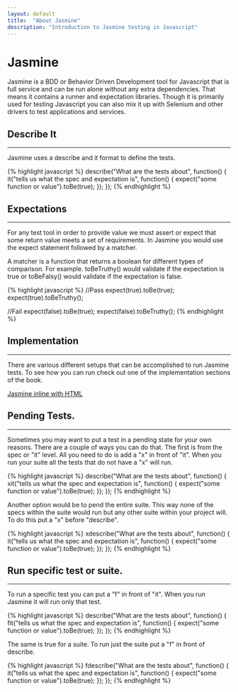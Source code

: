 ```yaml
---
layout: default
title:  "About Jasmine"
description: "Introduction to Jasmine testing in Javascript"
---
```

# Jasmine

Jasmine is a BDD or Behavior Driven Development tool for Javascript that is full
service and can be run alone without any extra dependencies.  That means it
contains a runner and expectation libraries. Though it is primarily used for
testing Javascript you can also mix it up with Selenium and other drivers to
test applications and services.

## Describe It
---
Jasmine uses a describe and it format to define the tests.

{% highlight javascript %}
describe("What are the tests about", function() {
  it("tells us what the spec and expectation is", function() {
    expect("some function or value").toBe(true);
  });
});
{% endhighlight %}

## Expectations
---
For any test tool in order to provide value we must assert or expect that some
return value meets a set of requirements.  In Jasmine you would use the expect
statement followed by a matcher.

A matcher is a function that returns a boolean for different types of
comparison. For example.  toBeTruthy() would validate if the expectation is
true or toBeFalsy() would validate if the expectation is false.

{% highlight javascript %}
//Pass
expect(true).toBe(true);
expect(true).toBeTruthy();

//Fail
expect(false).toBe(true);
expect(false).toBeTruthy();
{% endhighlight %}

## Implementation
---
There are various different setups that can be accomplished to run Jasmine
tests.  To see how you can run check out one of the implementation sections of
the book.

[Jasmine inline with HTML](/book/web_testing/javascript/jasmine_inline_html.html)

## Pending Tests.
---
Sometimes you may want to put a test in a pending state for your own reasons.
There are a couple of ways you can do that.  The first is from the spec or "it"
level.  All you need to do is add a "x" in front of "it".  When you run your
suite all the tests that do not have a "x" will run.

{% highlight javascript %}
describe("What are the tests about", function() {
  xit("tells us what the spec and expectation is", function() {
    expect("some function or value").toBe(true);
  });
});
{% endhighlight %}

Another option would be to pend the entire suite.  This way none of the specs
within the suite would run but any other suite within your project will.  To
do this put a "x" before "describe".

{% highlight javascript %}
xdescribe("What are the tests about", function() {
  it("tells us what the spec and expectation is", function() {
    expect("some function or value").toBe(true);
  });
});
{% endhighlight %}

## Run specific test or suite.
---
To run a specific test you can put a "f" in front of "it".  When you run Jasmine
it will run only that test.

{% highlight javascript %}
describe("What are the tests about", function() {
  fit("tells us what the spec and expectation is", function() {
    expect("some function or value").toBe(true);
  });
});
{% endhighlight %}

The same is true for a suite.  To run just the suite put a "f" in front of
describe.

{% highlight javascript %}
fdescribe("What are the tests about", function() {
  it("tells us what the spec and expectation is", function() {
    expect("some function or value").toBe(true);
  });
});
{% endhighlight %}
